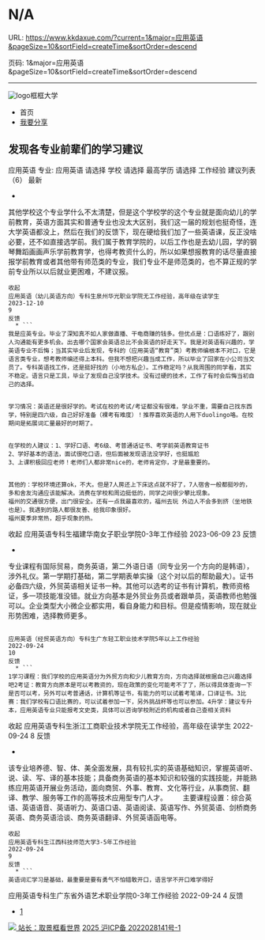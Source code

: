 # N/A

URL: https://www.kkdaxue.com/?current=1&major=应用英语&pageSize=10&sortField=createTime&sortOrder=descend

页码: 1&major=应用英语&pageSize=10&sortField=createTime&sortOrder=descend

---

![logo](https://www.kkdaxue.com/?current=1&major=应用英语&pageSize=10&sortField=createTime&sortOrder=descend)框框大学
  * 首页
  * [我要分享](https://www.kkdaxue.com/post/add)


## 发现各专业前辈们的学习建议
应用英语
专业: 应用英语
请选择
学校
请选择
最高学历
请选择
工作经验
建议列表（6）
最新
  * ```
其他学校这个专业学什么不太清楚，但是这个学校学的这个专业就是面向幼儿的学前教育，英语方面其实和普通专业也没太大区别，我们这一届的规划也挺奇怪，连大学英语都没上，然后在我们的反馈下，现在硬给我们加了一些英语课，反正没啥必要，还不如直接选学前。我们属于教育学院的，以后工作也是去幼儿园，学的钢琴舞蹈画画声乐学前教育学，也得考教资什么的，所以如果想报教育的话尽量直接报学前教育或者其他带有师范类的专业，我们专业不是师范类的，也不算正规的学前专业所以以后就业更困难，不建议报。
```
收起
应用英语（幼儿英语方向）专科生泉州华光职业学院无工作经验，高年级在读学生
2023-12-10
9
反馈
  * ```
我是应英专业。毕业了深知真不如人家做直播、干电商赚的钱多。但优点是：口语练好了，跟别人沟通能有更多机会。出去哪个国家会英语总比不会英语的好走天下。我是对英语有兴趣的，学英语专业不后悔；当其实毕业后发现，专科的（应用英语“教育”类）考教师编根本不对口，它是语言类专业，想考教师编还得上本科。但我不想把兴趣当成工作，所以毕业了回家在小公司当文员了。专科英语找工作，还是挺好找的（小地方私企）。工作稳定吗？从我周围的同学看，其实不稳定。语言只是工具，毕业了发现自己没学技术。没有过硬的技术，工作了有时会后悔当初自己的选择。


学习情况：英语还是很好学的。考试在校的考试/考证都没有很难，学业不重，需要自己找东西学，特别是四六级，自己好好准备（裸考有难度）！推荐喜欢英语的人用下duolingo咯。在校期间是拓展词汇量最好的时期了。


在学校的人建议：1、学好口语、考6级、考普通话证书、考学前英语教育证书
2、学好基本的语法，面试很吃口语，但后面被发现语法没学好，也挺尴尬
3、上课积极回应老师！老师们人都非常nice的，老师肯定你，才是最重要的。


其他的：学校环境还算ok，不大。但是7人房还上下床这点就不好了，7人宿舍一般都挺吵的，多和舍友沟通应该能解决。消费在学校和周边挺低的，同学之间很少攀比现象。
福州的交通很方便，出门很安全。还有一点我最喜欢的，福州去玩 外边人不会多到挤（坐地铁也是）。我遇到的路人都很友善、给我印象很好。
福州夏季非常热，超乎现象的热。
```
收起
应用英语专科生福建华南女子职业学院0-3年工作经验
2023-06-09
23
反馈
  * ```
专业课程有国际贸易，商务英语，第二外语日语（同专业另一个方向的是韩语），涉外礼仪。第一学期打基础，第二学期表单实操（这个对以后的帮助最大）。证书必备四六级，外贸英语相关证书一种。其他可以选考的证书有计算机，教师资格证，多一项技能准没错。就业方向基本是外贸业务员或者跟单员，英语教师也勉强可以。企业类型大小微企业都实用，看自身能力和目标。但是疫情影响，现在就业形势困难，选择教师更多。
```

应用英语（经贸英语方向）专科生广东轻工职业技术学院5年以上工作经验
2022-09-24
10
反馈
  * ```
1学习课程：我们学校的应用英语分为外贸方向和少儿教育方向，方向选择就根据自己兴趣选择吧2考证：教育方向原本是可以考教资的，现在政策的变化可能考不了了，所以得具体查询一下是否可以考，另外可以考普通话，计算机等证书，有能力的可以试着考笔译，口译证书。3比赛：我们学校有口语比赛的，可以试着参加一下，另外挑战杯等也可以参加。4升学：建议专升本，应用英语专业只能报考文史类，具体可以咨询学校附近的机构或者自己查相关资料
```
收起
应用英语专科生浙江工商职业技术学院无工作经验，高年级在读学生
2022-09-24
8
反馈
  * ```
该专业培养德、智、体、美全面发展，具有较扎实的英语基础知识，掌握英语听、说、读、写、译的基本技能；具备商务英语的基本知识和较强的实践技能，并能熟练应用英语开展业务活动，面向商贸、外事、教育、文化等行业，从事商贸、翻译、教学、服务等工作的高等技术应用型专门人才。  　　主要课程设置：综合英语、英语语音、英语听力、英语口语、英语阅读、英语写作、外贸英语、剑桥商务英语、商务英语洽谈、商务英语翻译、外贸英语函电等。
```
收起
应用英语专科生江西科技师范大学3-5年工作经验
2022-09-24
9
反馈
  * ```
英语词汇学习是基础，最重要是要有勇气不怕错敢开口，语言学不开口难学得好
```

应用英语专科生广东省外语艺术职业学院0-3年工作经验
2022-09-24
4
反馈


  * [1](https://www.kkdaxue.com/?current=1)


[![](https://www.kkdaxue.com/?current=1&major=应用英语&pageSize=10&sortField=createTime&sortOrder=descend) 站长：取景框看世界](https://space.bilibili.com/40427625 "1")[](https://space.bilibili.com/12890453 "2")[](https://www.laoyujianli.com "resume")
[2025 沪ICP备 2022028141号-1](https://beian.miit.gov.cn/)
